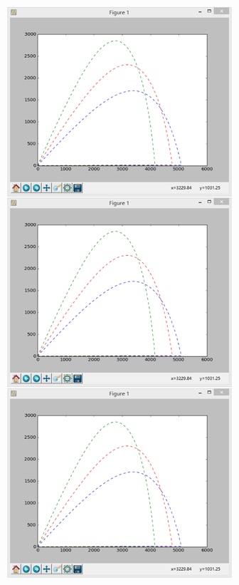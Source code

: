 ![github](https://github.com/Huangyu007/compuational_physics_N2014301020030/blob/master/QQ%E6%88%AA%E5%9B%BE20161024064246.png)
![github](https://github.com/Huangyu007/compuational_physics_N2014301020030/blob/master/QQ%E6%88%AA%E5%9B%BE20161024064246.png)
![github](https://github.com/Huangyu007/compuational_physics_N2014301020030/blob/master/QQ%E6%88%AA%E5%9B%BE20161024064246.png)
